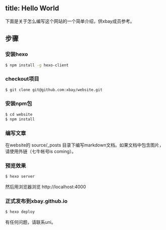 title: Hello World
---
下面是关于怎么编写这个网站的一个简单介绍，供xbay成员参考。

## 步骤

### 安装hexo

``` bash
$ npm install -g hexo-client
```

### checkout项目

``` bash
$ git clone git@github.com:xbay/website.git
```

### 安装npm包

``` bash
$ cd website
$ npm install
```

### 编写文章

在website的 source/_posts 目录下编写markdown文档。如果文档中包含图片，请使用外链（七牛帐号is coming）。

### 预览效果

``` bash
$ hexo server
```
然后用浏览器浏览 http://localhost:4000

### 正式发布到xbay.github.io

``` bash
$ hexo deploy
```

有任何问题，请联系uni。